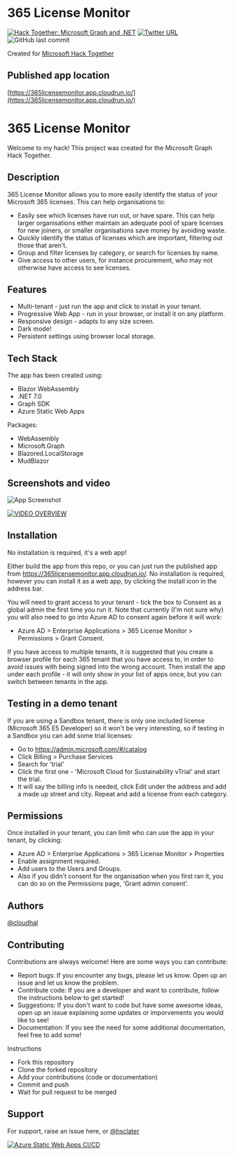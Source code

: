 # 365 License Monitor

[![Hack Together: Microsoft Graph and .NET](https://img.shields.io/badge/Microsoft%20-Hack--Together-orange?style=for-the-badge&logo=microsoft)](https://github.com/microsoft/hack-together)
[![Twitter URL](https://img.shields.io/twitter/url?style=for-the-badge&url=https%3A%2F%2Ftwitter.com%2Fhsclater)](https://twitter.com/hsclater)
![GitHub last commit](https://img.shields.io/github/last-commit/cloudhal/365licensemonitor?style=for-the-badge)


Created for [Microsoft Hack Together](https://github.com/microsoft/hack-together)

## Published app location

[https://365licensemonitor.app.cloudrun.io/](https://365licensemonitor.app.cloudrun.io/)



# 365 License Monitor

Welcome to my hack! This project was created for the Microsoft Graph Hack Together.



## Description

365 License Monitor allows you to more easily identify the status of your Microsoft 365 licenses. This can help organisations to:

- Easily see which licenses have run out, or have spare. This can help larger organisations either maintain an adequate pool of spare licenses for new joiners, or smaller organisations save money by avoiding waste.
- Quickly identify the status of licenses which are important, filtering out those that aren't.
- Group and filter licenses by category, or search for licenses by name.
- Give access to other users, for instance procurement, who may not otherwise have access to see licenses.


## Features


- Multi-tenant - just run the app and click to install in your tenant.
- Progressive Web App - run in your browser, or install it on any platform.
- Responsive design - adapts to any size screen.
- Dark mode!
- Persistent settings using browser local storage.


## Tech Stack

The app has been created using:

- Blazor WebAssembly
- .NET 7.0
- Graph SDK
- Azure Static Web Apps

Packages:
- WebAssembly
- Microsoft.Graph
- Blazored.LocalStorage
- MudBlazor

## Screenshots and video

![App Screenshot](https://cloudrun.co.uk/wp-content/uploads/2023/03/license_monitor.png)

[![VIDEO OVERVIEW](https://img.youtube.com/vi/vEBaLPhuizE/0.jpg)](https://youtu.be/vEBaLPhuizE)

## Installation

No installation is required, it's a web app!

Either build the app from this repo, or you can just run the published app from https://365licensemonitor.app.cloudrun.io/. No installation is required, however you can install it as a web app, by clicking the install icon in the address bar. 

You will need to grant access to your tenant - tick the box to Consent as a global admin the first time you run it. Note that currently (I'm not sure why) you will also need to go into Azure AD to consent again before it will work:
- Azure AD > Enterprise Applications > 365 License Monitor > Permissions > Grant Consent.


If you have access to multiple tenants, it is suggested that you create a browser profile for each 365 tenant that you have access to, in order to avoid issues with being signed into the wrong account. Then install the app under each profile - it will only show in your list of apps once, but you can switch between tenants in the app.

## Testing in a demo tenant

If you are using a Sandbox tenant, there is only one included license (Microsoft 365 E5 Developer) so it won't be very interesting, so if testing in a Sandbox you can add some trial licenses:

- Go to https://admin.microsoft.com/#/catalog
- Click Billing > Purchase Services
- Search for 'trial'
- Click the first one - 'Microsoft Cloud for Sustainability vTrial' and start the trial.
- It will say the billing info is needed, click Edit under the address and add a made up street and city.
Repeat and add a license from each category.


## Permissions

Once installed in your tenant, you can limit who can use the app in your tenant, by clicking:

- Azure AD > Enterprise Applications > 365 License Monitor > Properties
- Enable assignment required.
- Add users to the Users and Groups.
- Also if you didn't consent for the organisation when you first ran it, you can do so on the Permissions page, 'Grant admin consent'.
## Authors

[@cloudhal](https://www.github.com/cloudhal)


## Contributing

Contributions are always welcome! Here are some ways you can contribute:

- Report bugs: If you encounter any bugs, please let us know. Open up an issue and let us know the problem.
- Contribute code: If you are a developer and want to contribute, follow the instructions below to get started!
- Suggestions: If you don't want to code but have some awesome ideas, open up an issue explaining some updates or imporvements you would like to see!
- Documentation: If you see the need for some additional documentation, feel free to add some!

Instructions

- Fork this repository
- Clone the forked repository
- Add your contributions (code or documentation)
- Commit and push
- Wait for pull request to be merged

    
## Support

For support, raise an issue here, or [@hsclater](https://twitter.com/hsclater)

[![Azure Static Web Apps CI/CD](https://github.com/cloudhal/365LicenseMonitor/actions/workflows/azure-static-web-apps-orange-meadow-0c3e81803.yml/badge.svg)](https://github.com/cloudhal/365LicenseMonitor/actions/workflows/azure-static-web-apps-orange-meadow-0c3e81803.yml)
